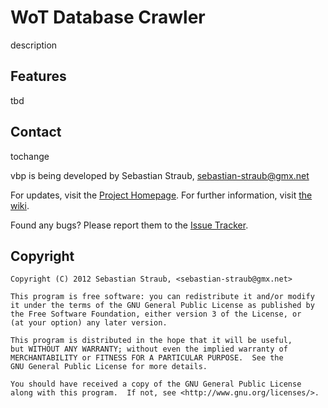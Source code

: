 # WoT Database Crawler

description

## Features

tbd

## Contact

tochange

vbp is being developed by Sebastian Straub, <sebastian-straub@gmx.net>

For updates, visit the [Project Homepage](https://github.com/Klamann/Video-Batch-Processor).
For further information, visit [the wiki](https://github.com/Klamann/Video-Batch-Processor/wiki).

Found any bugs? Please report them to the [Issue Tracker](https://github.com/Klamann/Video-Batch-Processor/issues).

## Copyright

    Copyright (C) 2012 Sebastian Straub, <sebastian-straub@gmx.net>
    
    This program is free software: you can redistribute it and/or modify
    it under the terms of the GNU General Public License as published by
    the Free Software Foundation, either version 3 of the License, or
    (at your option) any later version.
    
    This program is distributed in the hope that it will be useful,
    but WITHOUT ANY WARRANTY; without even the implied warranty of
    MERCHANTABILITY or FITNESS FOR A PARTICULAR PURPOSE.  See the
    GNU General Public License for more details.
    
    You should have received a copy of the GNU General Public License
    along with this program.  If not, see <http://www.gnu.org/licenses/>.

